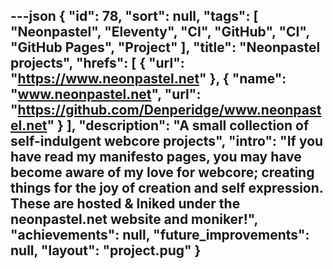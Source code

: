 ---json
{
  "id": 78,
  "sort": null,
  "tags": [
    "Neonpastel",
    "Eleventy",
    "CI",
    "GitHub",
    "CI",
    "GitHub Pages",
    "Project"
  ],
  "title": "Neonpastel projects",
  "hrefs": [
    {
      "url": "https://www.neonpastel.net"
    },
    {
      "name": "www.neonpastel.net",
      "url": "https://github.com/Denperidge/www.neonpastel.net"
    }
  ],
  "description": "A small collection of self-indulgent webcore projects",
  "intro": "If you have read my manifesto pages, you may have become aware of my love for webcore; creating things for the joy of creation and self expression. These are hosted & lniked under the neonpastel.net website and moniker!",
  "achievements": null,
  "future_improvements": null,
  "layout": "project.pug"
}
---